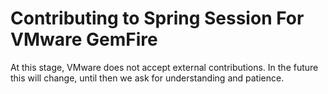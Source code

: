 <!--
  ~ Copyright (c) VMware, Inc. 2022. All rights reserved.
  ~ SPDX-License-Identifier: Apache-2.0
  -->
# Contributing to Spring Session For VMware GemFire
At this stage, VMware does not accept external contributions. In the future this will change, until then we ask for understanding and patience.
